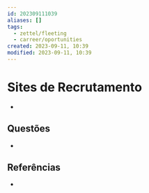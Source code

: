 ```yaml
---
id: 202309111039
aliases: []
tags:
  - zettel/fleeting
  - carreer/oportunities
created: 2023-09-11, 10:39
modified: 2023-09-11, 10:39
---
```

# Sites de Recrutamento
<!-- Main content of my thoughts really -->

- 

## Questões
<!-- What remains for you to consider? --> 

- 

## Referências
<!-- Links to pages not referenced in the content -->

- 
